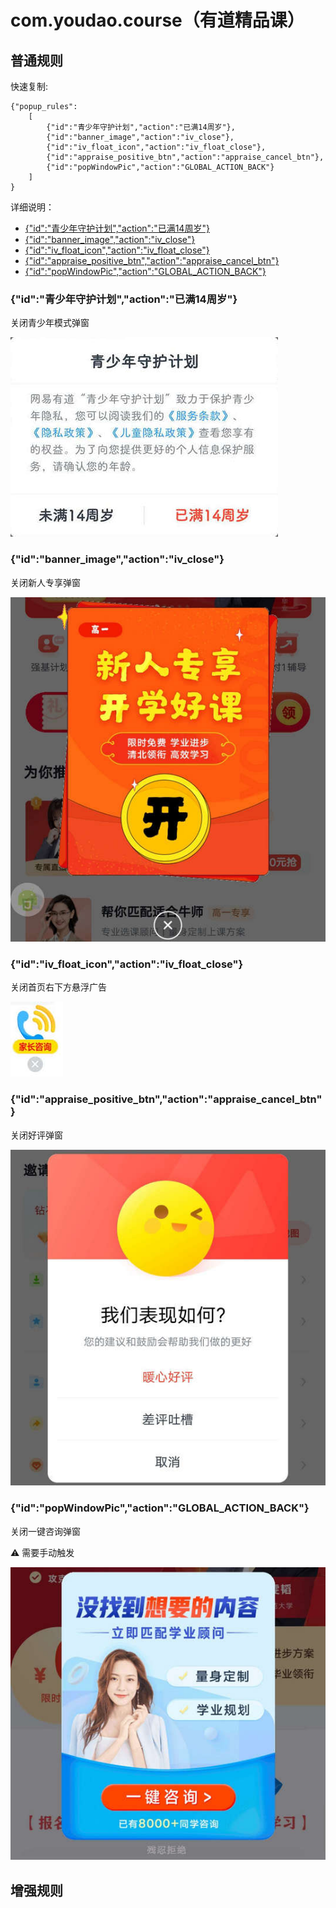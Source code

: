 # com.youdao.course（有道精品课）

## 普通规则

快速复制:
```
{"popup_rules":
    [
        {"id":"青少年守护计划","action":"已满14周岁"},
        {"id":"banner_image","action":"iv_close"},
        {"id":"iv_float_icon","action":"iv_float_close"},
        {"id":"appraise_positive_btn","action":"appraise_cancel_btn"},
        {"id":"popWindowPic","action":"GLOBAL_ACTION_BACK"}
    ]
}
```
详细说明：
- [{"id":"青少年守护计划","action":"已满14周岁"}](#id青少年守护计划action已满14周岁)
- [{"id":"banner_image","action":"iv_close"}](#idbanner_imageactioniv_close)
- [{"id":"iv_float_icon","action":"iv_float_close"}](#idiv_float_iconactioniv_float_close)
- [{"id":"appraise_positive_btn","action":"appraise_cancel_btn"}](#idappraise_positive_btnactionappraise_cancel_btn)
- [{"id":"popWindowPic","action":"GLOBAL_ACTION_BACK"}](#idpopwindowpicactionglobal_action_back)

### {"id":"青少年守护计划","action":"已满14周岁"}
关闭青少年模式弹窗

![](./assets/青少年模式弹窗.jpg)

### {"id":"banner_image","action":"iv_close"}
关闭新人专享弹窗

![](./assets/新人专享弹窗.jpg)

### {"id":"iv_float_icon","action":"iv_float_close"}
关闭首页右下方悬浮广告

![](./assets/首页右下方悬浮广告.jpg)

### {"id":"appraise_positive_btn","action":"appraise_cancel_btn"}
关闭好评弹窗

![](./assets/好评弹窗.jpg)

### {"id":"popWindowPic","action":"GLOBAL_ACTION_BACK"}
关闭一键咨询弹窗

⚠ 需要手动触发

![](./assets/一键咨询弹窗.jpg)

## 增强规则

